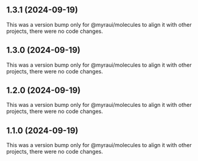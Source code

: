 ## 1.3.1 (2024-09-19)

This was a version bump only for @myraui/molecules to align it with other projects, there were no code changes.

## 1.3.0 (2024-09-19)

This was a version bump only for @myraui/molecules to align it with other projects, there were no code changes.

## 1.2.0 (2024-09-19)

This was a version bump only for @myraui/molecules to align it with other projects, there were no code changes.

## 1.1.0 (2024-09-19)

This was a version bump only for @myraui/molecules to align it with other projects, there were no code changes.